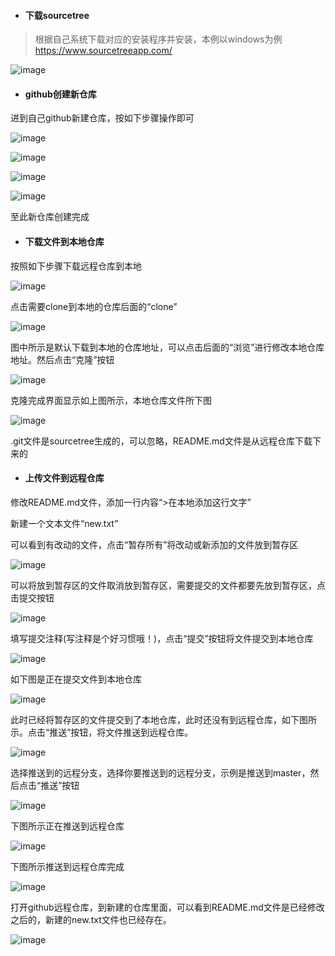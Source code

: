 

- #### 下载sourcetree

> 根据自己系统下载对应的安装程序并安装，本例以windows为例
> https://www.sourcetreeapp.com/

![image](https://upload-images.jianshu.io/upload_images/7030886-96db6a092d1b352e.jpg?imageMogr2/auto-orient/strip%7CimageView2/2/w/700)



- #### github创建新仓库

进到自己github新建仓库，按如下步骤操作即可

![image](https://upload-images.jianshu.io/upload_images/7030886-0cfcdb1f6684cb49.jpg?imageMogr2/auto-orient/strip%7CimageView2/2/w/700)

![image](https://upload-images.jianshu.io/upload_images/7030886-ecca8d60af24e8a5.jpg?imageMogr2/auto-orient/strip%7CimageView2/2/w/522)

![image](https://upload-images.jianshu.io/upload_images/7030886-3e01c77ef37feffc.jpg?imageMogr2/auto-orient/strip%7CimageView2/2/w/700)

![image](https://upload-images.jianshu.io/upload_images/7030886-a08f4947c94c0ad8.jpg?imageMogr2/auto-orient/strip%7CimageView2/2/w/700)

至此新仓库创建完成

- #### 下载文件到本地仓库

按照如下步骤下载远程仓库到本地

![image](https://upload-images.jianshu.io/upload_images/7030886-77025ccbd5ff1dd3.jpg?imageMogr2/auto-orient/strip%7CimageView2/2/w/700)

点击需要clone到本地的仓库后面的“clone”

![image](https://upload-images.jianshu.io/upload_images/7030886-bed56cab8c09767f.jpg?imageMogr2/auto-orient/strip%7CimageView2/2/w/700)

图中所示是默认下载到本地的仓库地址，可以点击后面的“浏览”进行修改本地仓库地址。然后点击“克隆”按钮

![image](https://upload-images.jianshu.io/upload_images/7030886-868147f7749483ab.jpg?imageMogr2/auto-orient/strip%7CimageView2/2/w/700)

克隆完成界面显示如上图所示，本地仓库文件所下图

![image](https://upload-images.jianshu.io/upload_images/7030886-8108902c8f570c51.jpg?imageMogr2/auto-orient/strip%7CimageView2/2/w/511)

.git文件是sourcetree生成的，可以忽略，README.md文件是从远程仓库下载下来的

- #### 上传文件到远程仓库

修改README.md文件，添加一行内容“>在本地添加这行文字”

新建一个文本文件“new.txt”

可以看到有改动的文件，点击“暂存所有”将改动或新添加的文件放到暂存区

![image](https://upload-images.jianshu.io/upload_images/7030886-a142330866cbf426.jpg?imageMogr2/auto-orient/strip%7CimageView2/2/w/700)

可以将放到暂存区的文件取消放到暂存区，需要提交的文件都要先放到暂存区，点击提交按钮

![image](https://upload-images.jianshu.io/upload_images/7030886-771d00cdba08e4bb.jpg?imageMogr2/auto-orient/strip%7CimageView2/2/w/700)

填写提交注释(写注释是个好习惯哦！)，点击“提交”按钮将文件提交到本地仓库

![image](https://upload-images.jianshu.io/upload_images/7030886-64b8c5286549ce20.jpg?imageMogr2/auto-orient/strip%7CimageView2/2/w/700)

如下图是正在提交文件到本地仓库 

![image](https://upload-images.jianshu.io/upload_images/7030886-f1b83a010256da9a.jpg?imageMogr2/auto-orient/strip%7CimageView2/2/w/700)

此时已经将暂存区的文件提交到了本地仓库，此时还没有到远程仓库，如下图所示。点击“推送”按钮，将文件推送到远程仓库。

![image](https://upload-images.jianshu.io/upload_images/7030886-cd1c99c9ae35b9e3.jpg?imageMogr2/auto-orient/strip%7CimageView2/2/w/700)

选择推送到的远程分支，选择你要推送到的远程分支，示例是推送到master，然后点击“推送”按钮

![image](https://upload-images.jianshu.io/upload_images/7030886-345d2a385f172490.jpg?imageMogr2/auto-orient/strip%7CimageView2/2/w/700)

下图所示正在推送到远程仓库

![image](https://upload-images.jianshu.io/upload_images/7030886-fd87e1fc410dd695.jpg?imageMogr2/auto-orient/strip%7CimageView2/2/w/700)

下图所示推送到远程仓库完成

![image](https://upload-images.jianshu.io/upload_images/7030886-81c846293128a75a.jpg?imageMogr2/auto-orient/strip%7CimageView2/2/w/700)

打开github远程仓库，到新建的仓库里面，可以看到README.md文件是已经修改之后的，新建的new.txt文件也已经存在。

![image](https://upload-images.jianshu.io/upload_images/7030886-b4d244778678b53e.jpg?imageMogr2/auto-orient/strip%7CimageView2/2/w/700)

